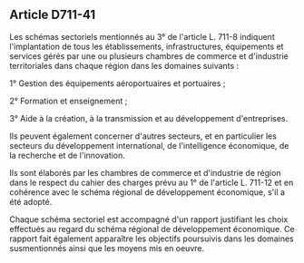 Article D711-41
----
Les schémas sectoriels mentionnés au 3° de l'article L. 711-8 indiquent
l'implantation de tous les établissements, infrastructures, équipements et
services gérés par une ou plusieurs chambres de commerce et d'industrie
territoriales dans chaque région dans les domaines suivants :

1° Gestion des équipements aéroportuaires et portuaires ;

2° Formation et enseignement ;

3° Aide à la création, à la transmission et au développement d'entreprises.

Ils peuvent également concerner d'autres secteurs, et en particulier les
secteurs du développement international, de l'intelligence économique, de la
recherche et de l'innovation.

Ils sont élaborés par les chambres de commerce et d'industrie de région dans le
respect du cahier des charges prévu au 1° de l'article L. 711-12 et en cohérence
avec le schéma régional de développement économique, s'il a été adopté.

Chaque schéma sectoriel est accompagné d'un rapport justifiant les choix
effectués au regard du schéma régional de développement économique. Ce rapport
fait également apparaître les objectifs poursuivis dans les domaines
susmentionnés ainsi que les moyens mis en oeuvre.
